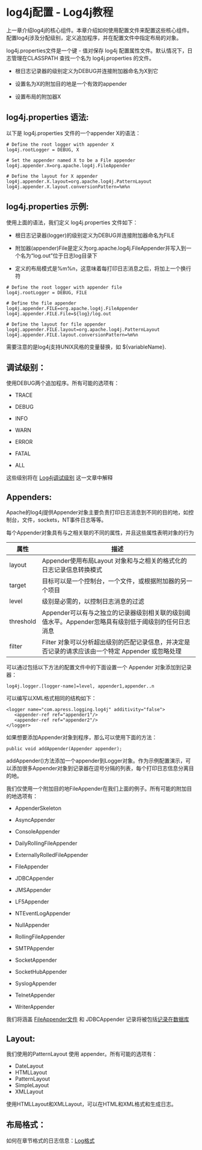 # log4j配置 - Log4j教程

上一章介绍log4j的核心组件。本章介绍如何使用配置文件来配置这些核心组件。配置log4j涉及分配级别，定义追加程序，并在配置文件中指定布局的对象。

log4j.properties文件是一个键 - 值对保存 log4j 配置属性文件。默认情况下，日志管理在CLASSPATH 查找一个名为 log4j.properties 的文件。

*   根日志记录器的级别定义为DEBUG并连接附加器命名为X到它

*   设置名为X的附加目的地是一个有效的appender

*   设置布局的附加器X

## log4j.properties 语法:

以下是 log4j.properties 文件的一个appender X的语法：

```
# Define the root logger with appender X
log4j.rootLogger = DEBUG, X

# Set the appender named X to be a File appender
log4j.appender.X=org.apache.log4j.FileAppender

# Define the layout for X appender
log4j.appender.X.layout=org.apache.log4j.PatternLayout
log4j.appender.X.layout.conversionPattern=%m%n

```

## log4j.properties 示例:

使用上面的语法，我们定义 log4j.properties 文件如下：

*   根日志记录器(logger)的级别定义为DEBUG并连接附加器命名为FILE

*   附加器(appender)File是定义为org.apache.log4j.FileAppender并写入到一个名为“log.out”位于日志log目录下

*   定义的布局模式是%m%n，这意味着每打印日志消息之后，将加上一个换行符

```
# Define the root logger with appender file
log4j.rootLogger = DEBUG, FILE

# Define the file appender
log4j.appender.FILE=org.apache.log4j.FileAppender
log4j.appender.FILE.File=${log}/log.out

# Define the layout for file appender
log4j.appender.FILE.layout=org.apache.log4j.PatternLayout
log4j.appender.FILE.layout.conversionPattern=%m%n

```

需要注意的是log4j支持UNIX风格的变量替换，如 ${variableName}.

## 调试级别：

使用DEBUG两个追加程序。所有可能的选项有：

*   TRACE

*   DEBUG

*   INFO

*   WARN

*   ERROR

*   FATAL

*   ALL

这些级别将在 [Log4j调试级别](http://www.yiibai.com/log4j/log4j_logging_levels.html) 这一文章中解释

## Appenders:

Apache的log4j提供Appender对象主要负责打印日志消息到不同的目的地，如控制台，文件，sockets，NT事件日志等等。

每个Appender对象具有与之相关联的不同的属性，并且这些属性表明对象的行为

| 属性 | 描述 |
| --- | --- |
| layout | Appender使用布局Layout 对象和与之相关的格式化的日志记录信息转换模式 |
| target | 目标可以是一个控制台，一个文件，或根据附加器的另一个项目 |
| level | 级别是必需的，以控制日志消息的过滤 |
| threshold | Appender可以有与之独立的记录器级别相关联的级别阈值水平。Appender忽略具有级别低于阈级别的任何日志消息 |
| filter | Filter 对象可以分析超出级别的匹配记录信息，并决定是否记录的请求应该由一个特定 Appender 或忽略处理 |

可以通过包括以下方法的配置文件中的下面设置一个 Appender 对象添加到记录器：

```
log4j.logger.[logger-name]=level, appender1,appender..n

```

可以编写以XML格式相同的结构如下：

```
<logger name="com.apress.logging.log4j" additivity="false">
   <appender-ref ref="appender1"/>
   <appender-ref ref="appender2"/>
</logger>

```

如果想要添加Appender对象到程序，那么可以使用下面的方法：

```
public void addAppender(Appender appender);

```

addAppender()方法添加一个appender到Logger对象。作为示例配置演示，可以添加很多Appender对象到记录器在逗号分隔的列表，每个打印日志信息分离目的地。

我们仅使用一个附加目的地FileAppender在我们上面的例子。所有可能的附加目的地选项有：

*   AppenderSkeleton

*   AsyncAppender

*   ConsoleAppender

*   DailyRollingFileAppender

*   ExternallyRolledFileAppender

*   FileAppender

*   JDBCAppender

*   JMSAppender

*   LF5Appender

*   NTEventLogAppender

*   NullAppender

*   RollingFileAppender

*   SMTPAppender

*   SocketAppender

*   SocketHubAppender

*   SyslogAppender

*   TelnetAppender

*   WriterAppender

我们将涵盖 [FileAppender文件](http://www.yiibai.com/log4j/log4j_logging_files.html) 和 JDBCAppender 记录将被包括[记录在数据库](http://www.yiibai.com/log4j/log4j_logging_database.html)

## Layout:

我们使用的PatternLayout 使用 appender。所有可能的选项有：

*   DateLayout
*   HTMLLayout
*   PatternLayout
*   SimpleLayout
*   XMLLayout

使用HTMLLayout和XMLLayout，可以在HTML和XML格式和生成日志。

## 布局格式：

如何在章节格式的日志信息：[Log格式](http://www.yiibai.com/log4j/log4j_log_formatting.html)

 